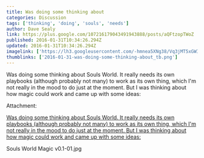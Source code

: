 ```yaml
---
title: Was doing some thinking about
categories: Discussion
tags: ['thinking', 'doing', 'souls', 'needs']
author: Dave Sealy
link: https://plus.google.com/107216179043491943888/posts/aQFtzopTWoZ
published: 2016-01-31T10:34:26.294Z
updated: 2016-01-31T10:34:26.294Z
imagelink: ['https://lh3.googleusercontent.com/-hmnea5XNg38/Vq3jMT5xGWI/AAAAAAAAAa4/_d3RkA1ekXI/w1754-h1240/Souls%2BWorld%2BMagic%2Bv0.1-01.jpg']
thumblinks: ['2016-01-31-was-doing-some-thinking-about_tb.png']
---
```


Was doing some thinking about Souls World. It really needs its own playbooks (although probably not many) to work as its own thing, which I&#39;m not really in the mood to do just at the moment. But I was thinking about how magic could work and came up with some ideas:


Attachment:

<a href='https://plus.google.com/photos/107216179043491943888/albums/6245898060993506849/6245898058873248098?sqi=100084733231320276299&sqsi=495ab0e7-7352-40c7-9718-677d19c9273e'>Was doing some thinking about Souls World. It really needs its own playbooks (although probably not many) to work as its own thing, which I'm not really in the mood to do just at the moment. But I was thinking about how magic could work and came up with some ideas:</a>


Souls World Magic v0.1-01.jpg